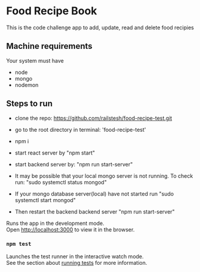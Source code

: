 # Food Recipe Book
This is the code challenge app to add, update, read and delete food recipies

## Machine requirements
Your system must have
- node
- mongo
- nodemon

## Steps to run
- clone the repo: https://github.com/railstesh/food-recipe-test.git
- go to the root directory in terminal: 'food-recipe-test'
- npm i
- start react server by "npm start"
- start backend server by: "npm run start-server"
- It may be possible that your local mongo server is not running.
To check run: "sudo systemctl status mongod"

- If your mongo database server(local) have not started
run "sudo systemctl start mongod"

- Then restart the backend backend server "npm run start-server"

Runs the app in the development mode.\
Open [http://localhost:3000](http://localhost:3000) to view it in the browser.

### `npm test`
Launches the test runner in the interactive watch mode.\
See the section about [running tests](https://facebook.github.io/create-react-app/docs/running-tests) for more information.
